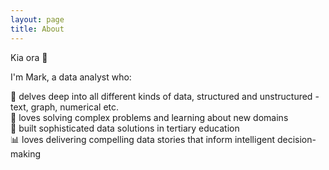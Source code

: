 ```yaml
---
layout: page
title: About
---
```


Kia ora 👋

I'm Mark, a data analyst who:

🔎 delves deep into all different kinds of data, structured and unstructured - text, graph, numerical etc.  
🎯 loves solving complex problems and learning about new domains  
🔨 built sophisticated data solutions in tertiary education  
📊 loves delivering compelling data stories that inform intelligent decision-making  
